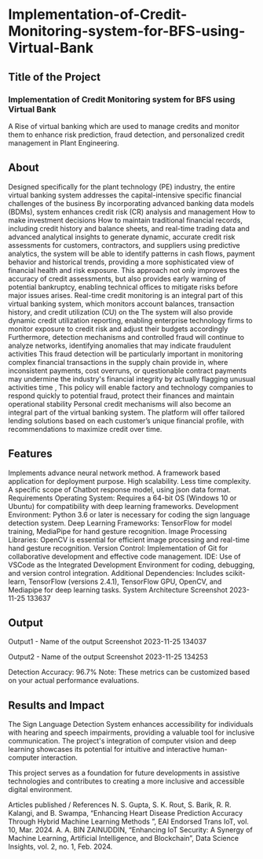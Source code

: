 # Implementation-of-Credit-Monitoring-system-for-BFS-using-Virtual-Bank

## Title of the Project

### Implementation of Credit Monitoring system for BFS using Virtual Bank

A Rise of virtual banking which are used to manage credits and monitor them to enhance risk prediction, fraud detection, and personalized credit management in Plant Engineering.



## About

Designed specifically for the plant technology (PE) industry, the entire virtual banking system addresses the capital-intensive specific financial challenges of the business By incorporating advanced banking data models (BDMs), system enhances credit risk (CR) analysis and management How to make investment decisions How to maintain traditional financial records, including credit history and balance sheets, and real-time trading data and advanced analytical insights to generate dynamic, accurate credit risk assessments for customers, contractors, and suppliers using predictive analytics, the system will be able to identify patterns in cash flows, payment behavior and historical trends, providing a more sophisticated view of financial health and risk exposure. This approach not only improves the accuracy of credit assessments, but also provides early warning of potential bankruptcy, enabling technical offices to mitigate risks before major issues arises. Real-time credit monitoring is an integral part of this virtual banking system, which monitors account balances, transaction history, and credit utilization (CU) on the The system will also provide dynamic credit utilization reporting, enabling enterprise technology firms to monitor exposure to credit risk and adjust their budgets accordingly Furthermore, detection mechanisms and controlled fraud will continue to analyze networks, identifying anomalies that may indicate fraudulent activities This fraud detection will be particularly important in monitoring complex financial transactions in the supply chain provide in, where inconsistent payments, cost overruns, or questionable contract payments may undermine the industry's financial integrity by actually flagging unusual activities time , This policy will enable factory and technology companies to respond quickly to potential fraud, protect their finances and maintain operational stability Personal credit mechanisms will also become an integral part of the virtual banking system. The platform will offer tailored lending solutions based on each customer’s unique financial profile, with recommendations to maximize credit over time.      

## Features
Implements advance neural network method.
A framework based application for deployment purpose.
High scalability.
Less time complexity.
A specific scope of Chatbot response model, using json data format.
Requirements
Operating System: Requires a 64-bit OS (Windows 10 or Ubuntu) for compatibility with deep learning frameworks.
Development Environment: Python 3.6 or later is necessary for coding the sign language detection system.
Deep Learning Frameworks: TensorFlow for model training, MediaPipe for hand gesture recognition.
Image Processing Libraries: OpenCV is essential for efficient image processing and real-time hand gesture recognition.
Version Control: Implementation of Git for collaborative development and effective code management.
IDE: Use of VSCode as the Integrated Development Environment for coding, debugging, and version control integration.
Additional Dependencies: Includes scikit-learn, TensorFlow (versions 2.4.1), TensorFlow GPU, OpenCV, and Mediapipe for deep learning tasks.
System Architecture
Screenshot 2023-11-25 133637

## Output
Output1 - Name of the output
Screenshot 2023-11-25 134037

Output2 - Name of the output
Screenshot 2023-11-25 134253

Detection Accuracy: 96.7% Note: These metrics can be customized based on your actual performance evaluations.

## Results and Impact
The Sign Language Detection System enhances accessibility for individuals with hearing and speech impairments, providing a valuable tool for inclusive communication. The project's integration of computer vision and deep learning showcases its potential for intuitive and interactive human-computer interaction.

This project serves as a foundation for future developments in assistive technologies and contributes to creating a more inclusive and accessible digital environment.

Articles published / References
N. S. Gupta, S. K. Rout, S. Barik, R. R. Kalangi, and B. Swampa, “Enhancing Heart Disease Prediction Accuracy Through Hybrid Machine Learning Methods ”, EAI Endorsed Trans IoT, vol. 10, Mar. 2024.
A. A. BIN ZAINUDDIN, “Enhancing IoT Security: A Synergy of Machine Learning, Artificial Intelligence, and Blockchain”, Data Science Insights, vol. 2, no. 1, Feb. 2024.
